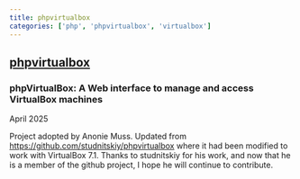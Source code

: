 ```yaml
---
title: phpvirtualbox
categories: ['php', 'phpvirtualbox', 'virtualbox']
---
```

## [phpvirtualbox](https://github.com/phpvirtualbox/phpvirtualbox)

### phpVirtualBox: A Web interface to manage and access VirtualBox machines


April 2025

Project adopted by Anonie Muss. Updated from https://github.com/studnitskiy/phpvirtualbox where
it had been modified to work with VirtualBox 7.1. Thanks to studnitskiy for his work, and now that
he is a member of the github project, I hope he will continue to contribute.
